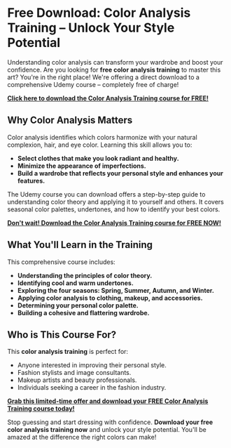 # Free Download: Color Analysis Training – Unlock Your Style Potential

Understanding color analysis can transform your wardrobe and boost your confidence. Are you looking for **free color analysis training** to master this art? You're in the right place! We're offering a direct download to a comprehensive Udemy course – completely free of charge!

[**Click here to download the Color Analysis Training course for FREE!**](https://udemywork.com/color-analysis-training)

## Why Color Analysis Matters

Color analysis identifies which colors harmonize with your natural complexion, hair, and eye color. Learning this skill allows you to:

*   **Select clothes that make you look radiant and healthy.**
*   **Minimize the appearance of imperfections.**
*   **Build a wardrobe that reflects your personal style and enhances your features.**

The Udemy course you can download offers a step-by-step guide to understanding color theory and applying it to yourself and others. It covers seasonal color palettes, undertones, and how to identify your best colors.

[**Don't wait! Download the Color Analysis Training course for FREE NOW!**](https://udemywork.com/color-analysis-training)

## What You'll Learn in the Training

This comprehensive course includes:

*   **Understanding the principles of color theory.**
*   **Identifying cool and warm undertones.**
*   **Exploring the four seasons: Spring, Summer, Autumn, and Winter.**
*   **Applying color analysis to clothing, makeup, and accessories.**
*   **Determining your personal color palette.**
*   **Building a cohesive and flattering wardrobe.**

## Who is This Course For?

This **color analysis training** is perfect for:

*   Anyone interested in improving their personal style.
*   Fashion stylists and image consultants.
*   Makeup artists and beauty professionals.
*   Individuals seeking a career in the fashion industry.

[**Grab this limited-time offer and download your FREE Color Analysis Training course today!**](https://udemywork.com/color-analysis-training)

Stop guessing and start dressing with confidence. **Download your free color analysis training now** and unlock your style potential. You'll be amazed at the difference the right colors can make!
